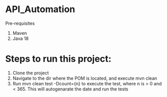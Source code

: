 # API_Automation
Pre-requisites
1. Maven
2. Java 18

   
# Steps to run this project:
1. Clone the project
2. Navigate to the dir where the POM is located, and execute mvn clean
3. Run mvn clean test -Dcount={n} to execute the test, where n is > 0 and < 365. This will autogenarate the date and run the tests
